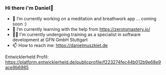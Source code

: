 ### Hi there i'm Daniel👋

- 🧘 I’m currently working on a meditation and breathwork app ... coming soon :)
- 🌱 I’m currently learning with the help from https://zerotomastery.io/
- 🧑‍🎓 I'm currently undergoing training as a specialist in software development at GFN GmbH Stuttgart
- 📫 How to reach me: https://danielmuszkiet.de

Entwicklerheld Profil:
https://platform.entwicklerheld.de/publicprofile/f223274fec44b012b9e68e9ace9b6985
